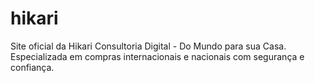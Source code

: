 # hikari
Site oficial da Hikari Consultoria Digital - Do Mundo para sua Casa. Especializada em compras internacionais e nacionais com segurança e confiança.

